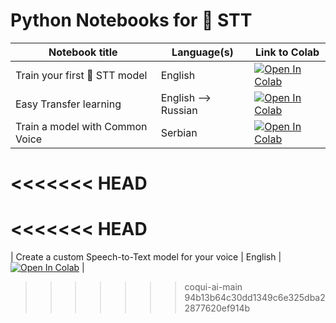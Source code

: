 # Python Notebooks for 🐸 STT

| Notebook title | Language(s) | Link to Colab |
|----------------|---------------|-------------|
|Train your first 🐸 STT model | English | [![Open In Colab](https://colab.research.google.com/assets/colab-badge.svg)](https://colab.research.google.com/github/coqui-ai/STT/blob/main/notebooks/train_your_first_coqui_STT_model.ipynb) |
|Easy Transfer learning | English --> Russian | [![Open In Colab](https://colab.research.google.com/assets/colab-badge.svg)](https://colab.research.google.com/github/coqui-ai/STT/blob/main/notebooks/easy_transfer_learning.ipynb)|
| Train a model with Common Voice | Serbian | [![Open In Colab](https://colab.research.google.com/assets/colab-badge.svg)](https://colab.research.google.com/github/coqui-ai/STT/blob/main/notebooks/train_with_common_voice.ipynb) |
<<<<<<< HEAD
=======
<<<<<<< HEAD
=======
| Create a custom Speech-to-Text model for your voice | English | [![Open In Colab](https://colab.research.google.com/assets/colab-badge.svg)](https://colab.research.google.com/github/coqui-ai/STT/blob/main/notebooks/train_personal_model_with_common_voice.ipynb) |
>>>>>>> coqui-ai-main
>>>>>>> 94b13b64c30dd1349c6e325dba22877620ef914b
